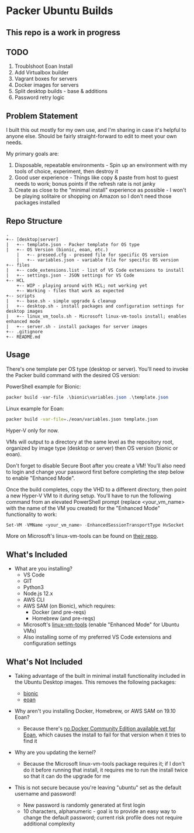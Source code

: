 # Packer Ubuntu Builds

## This repo is a work in progress

## TODO

1) Troublshoot Eoan Install
2) Add Virtualbox builder
3) Vagrant boxes for servers
4) Docker images for servers
5) Split desktop builds - base & additions
6) Password retry logic

## Problem Statement

I built this out mostly for my own use, and I'm sharing in case it's helpful to anyone else. Should be fairly straight-forward to edit to meet your own needs.

My primary goals are:

1. Disposable, repeatable environments - Spin up an environment with my tools of choice, experiment, then destroy it
2. Good user experience - Things like copy & paste from host to guest needs to work; bonus points if the refresh rate is not janky
3. Create as close to the "minimal install" experience as possible - I won't be playing solitaire or shopping on Amazon so I don't need those packages installed

## Repo Structure

```ascii
.
+-- [desktop|server]
|   +-- template.json - Packer template for OS type
|   +-- OS Version (bionic, eoan, etc.)
    |   +-- preseed.cfg - preseed file for specific OS version
    |   +-- variables.json - variable file for specific OS version
+-- files
|   +-- code_extensions.list - list of VS Code extensions to install
|   +-- settings.json - JSON settings for VS Code
+-- HCL
    +-- WIP - playing around with HCL; not working yet
    +-- Working - files that work as expected
+-- scripts
|   +-- base.sh - simple upgrade & cleanup
|   +-- desktop.sh - install packages and configuration settings for desktop images
|   +-- linux_vm_tools.sh - Microsoft linux-vm-tools install; enables enhanced mode
|   +-- server.sh - install packages for server images
+-- .gitignore
+-- README.md
```

## Usage

There's one template per OS type (desktop or server). You'll need to invoke the Packer build command with the desired OS version:

PowerShell example for Bionic:

```powershell
packer build -var-file .\bionic\variables.json .\template.json
```

Linux example for Eoan:

```bash
packer build -var-file=./eoan/variables.json template.json
```

Hyper-V only for now.

VMs will output to a directory at the same level as the repository root, organized by image type (desktop or server) then OS version (bionic or eoan).

Don't forget to disable Secure Boot after you create a VM! You'll also need to login and change your password first before completing the step below to enable "Enhanced Mode".

Once the build completes, copy the VHD to a different directory, then point a new Hyper-V VM to it during setup. You'll have to run the following command from an elevated PowerShell prompt (replace <your_vm_name> with the name of the VM you created) for the "Enhanced Mode" functionality to work:

```powershell
Set-VM -VMName <your_vm_name> -EnhancedSessionTransportType HvSocket
```

More on Microsoft's linux-vm-tools can be found on [their repo](https://github.com/microsoft/linux-vm-tools).

## What's Included

- What are you installing?
  - VS Code
  - GIT
  - Python3
  - Node.js 12.x
  - AWS CLI
  - AWS SAM (on Bionic), which requires:
    - Docker (and pre-reqs)
    - Homebrew (and pre-reqs)
  - Microsoft's [linux-vm-tools](https://github.com/microsoft/linux-vm-tools) (enable "Enhanced Mode" for Ubuntu VMs)
  - Also installing some of my preferred VS Code extensions and configuration settings

## What's Not Included

- Taking advantage of the built in minimal install functionality included in the Ubuntu Desktop images. This removes the following packages:
  - [bionic](https://people.canonical.com/~ubuntu-archive/seeds/ubuntu.bionic/desktop.minimal-remove)
  - [eoan](https://people.canonical.com/~ubuntu-archive/seeds/ubuntu.eoan/desktop.minimal-remove)

- Why aren't you installing Docker, Homebrew, or AWS SAM on 19.10 Eoan?
  - Because there's [no Docker Community Edition available yet for Eoan](https://docs.docker.com/install/linux/docker-ce/ubuntu/), which causes the install to fail for that version when it tries to find it

- Why are you updating the kernel?
  - Because the Microsoft linux-vm-tools package requires it; if I don't do it before running that install, it requires me to run the install twice so that it can do the upgrade for me

- This is not secure because you're leaving "ubuntu" set as the default username and password!
  - New password is randomly generated at first login
  - 10 characters, alphanumeric - goal is to provide an easy way to change the default password; current risk profile does not require additional complexity
